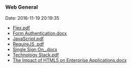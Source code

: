 <!--
title: Web General
date: 2016-11-19 20:19:35
tags:
- Web
- Flex
- JavaScript
-->
### Web General
Date: 2016-11-19 20:19:35
* [Flex.pdf](https://github.com/zhuzhigao/PersonalMaterials/raw/master/WebGeneral/Flex.pdf)
* [Form Authentication.docx](https://github.com/zhuzhigao/PersonalMaterials/raw/master/WebGeneral/Form%20Authentication.docx)
* [JavaScript.pdf](https://github.com/zhuzhigao/PersonalMaterials/raw/master/WebGeneral/JavaScript.pdf)
* [RequireJS .pdf](https://github.com/zhuzhigao/PersonalMaterials/raw/master/WebGeneral/RequireJS%20.pdf)
* [Single Sign On_.docx](https://github.com/zhuzhigao/PersonalMaterials/raw/master/WebGeneral/Single%20Sign%20On_.docx)
* [Technology Stack.pdf](https://github.com/zhuzhigao/PersonalMaterials/raw/master/WebGeneral/Technology%20Stack.pdf)
* [The Impact of HTML5 on Enterprise Applications.docx](https://github.com/zhuzhigao/PersonalMaterials/raw/master/WebGeneral/The%20Impact%20of%20HTML5%20on%20Enterprise%20Applications.docx)
<!-- more -->
